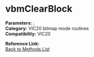 # vbmClearBlock

**Parameters:** ;  
**Category:** VIC20 bitmap mode routines  
**Compatibility:** VIC20  

**Reference Link:**  
[Back to Methods List](../../SUMMARY.md)
